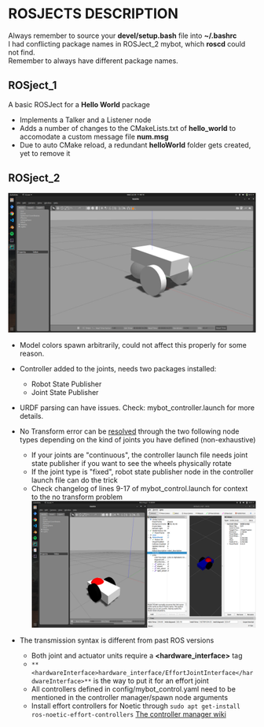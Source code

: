 # ROSJECTS DESCRIPTION
Always remember to source your **devel/setup.bash** file into **~/.bashrc**  
I had conflicting package names in ROSJect_2 mybot, which **roscd** could not find.  
Remember to always have different package names.
## ROSject_1



A basic ROSJect for a **Hello World** package
* Implements a Talker and a Listener node
* Adds a number of changes to the CMakeLists.txt of **hello_world** to accomodate a custom message file **num.msg**
* Due to auto CMake reload, a redundant **helloWorld** folder gets created, yet to remove it

## ROSject_2  

![Model generated looks like this](Screenshots/ROSject_2/mybotSpawn.png)
* Model colors spawn arbitrarily, could not affect this properly for some reason. 
* Controller added to the joints, needs two packages installed:
  * Robot State Publisher
  * Joint State Publisher
* URDF parsing can have issues. Check: mybot_controller.launch for more details.
* No Transform error can be [resolved](https://www.reddit.com/r/ROS/comments/e3u3ru/rviz_error_no_transform_from_wheel_left_link/f95lk3o?utm_source=share&utm_medium=web2x&context=3) through the two following node types depending on the kind of joints you have defined (non-exhaustive)
  * If your joints are "continuous", the controller launch file needs joint state publisher if you want to see the wheels physically rotate
  * If the joint type is "fixed", robot state publisher node in the controller launch file can do the trick
  * Check changelog of lines 9-17 of mybot_control.launch for context to the no transform problem
![Completed MybotSpawn](Screenshots/ROSject_2/mybotSpawn_completed.png)



* The transmission syntax is different from past ROS versions
  * Both joint and actuator units require a **<hardware_interface>** tag
  * `**<hardwareInterface>hardware_interface/EffortJointInterface</hardwareInterface>**` is the way to put it for an effort joint
  * All controllers defined in config/mybot_control.yaml need to be mentioned in the controller manager/spawn node arguments
  * Install effort controllers for Noetic through `sudo apt get-install ros-noetic-effort-controllers`
  [The controller manager wiki](http://wiki.ros.org/controller_manager)

